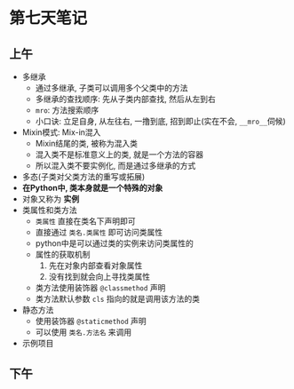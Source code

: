 # 第七天笔记

## 上午

- 多继承
    - 通过多继承, 子类可以调用多个父类中的方法
    - 多继承的查找顺序: 先从子类内部查找, 然后从左到右
    - `mro`: 方法搜索顺序
    - 小口诀: 立足自身, 从左往右, 一撸到底, 招到即止(实在不会, `__mro__`伺候)
- Mixin模式: Mix-in混入
    - Mixin结尾的类, 被称为混入类
    - 混入类不是标准意义上的类, 就是一个方法的容器
    - 所以混入类不要实例化, 而是通过多继承的方式
- 多态(子类对父类方法的重写或拓展)
- **在Python中, 类本身就是一个特殊的对象**
- 对象又称为 **实例**
- 类属性和类方法
    - `类属性` 直接在类名下声明即可
    - 直接通过 `类名.类属性` 即可访问类属性
    - python中是可以通过类的实例来访问类属性的
    - 属性的获取机制
        1. 先在对象内部查看对象属性
        2. 没有找到就会向上寻找类属性
    - 类方法使用装饰器 `@classmethod` 声明
    - 类方法默认参数 `cls` 指向的就是调用该方法的类
- 静态方法
    - 使用装饰器 `@staticmethod` 声明
    - 可以使用 `类名.方法名` 来调用
- 示例项目
    
## 下午


